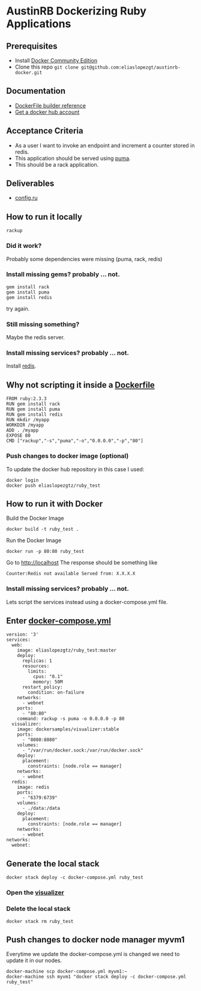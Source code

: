 # AustinRB Dockerizing Ruby Applications

## Prerequisites
* Install [Docker Community Edition](https://www.docker.com/community-edition)
* Clone this repo 
```git clone git@github.com:eliaslopezgt/austinrb-docker.git```

## Documentation
* [DockerFile builder reference](https://docs.docker.com/engine/reference/builder/)
* [Get a docker hub account](https://hub.docker.com/)

## Acceptance Criteria
* As a user I want to invoke an endpoint and increment a counter stored in redis.
* This application should be served using [puma](http://puma.io/).
* This should be a rack application.

## Deliverables
* [config.ru](https://github.com/eliaslopezgt/austinrb-docker/blob/master/config.ru)

## How to run it locally
```rackup```
### Did it work?
Probably some dependencies were missing (puma, rack, redis)
### Install missing gems? probably ... not.
```
gem install rack
gem install puma
gem install redis
```
try again.
### Still missing something?
Maybe the redis server.
### Install missing services? probably ... not.
Install [redis](https://redis.io/download).

## Why not scripting it inside a [Dockerfile](https://github.com/eliaslopezgt/austinrb-docker/blob/master/Dockerfile)
```
FROM ruby:2.3.3
RUN gem install rack
RUN gem install puma
RUN gem install redis
RUN mkdir /myapp
WORKDIR /myapp
ADD . /myapp
EXPOSE 80
CMD ["rackup","-s","puma","-o","0.0.0.0","-p","80"]
```
### Push changes to docker image (optional)
To update the docker hub repository in this case I used:

```
docker login
docker push eliaslopezgtz/ruby_test  
```

## How to run it with Docker
Build the Docker Image

```
docker build -t ruby_test .
```

Run the Docker Image

```
docker run -p 80:80 ruby_test
```

Go to [http://localhost](http://localhost)
The response should be something like

```
Counter:Redis not available Served from: X.X.X.X
```

### Install missing services? probably ... not.
Lets script the services instead using a docker-compose.yml file.

## Enter [docker-compose.yml](https://github.com/eliaslopezgt/austinrb-docker/blob/master/docker-compose.yml)

```
version: '3'
services:
  web: 
    image: eliaslopezgtz/ruby_test:master
    deploy:
      replicas: 1 
      resources:
        limits:
          cpus: "0.1"
          memory: 50M
      restart_policy:
        condition: on-failure
    networks:
      - webnet
    ports:
      - "80:80"
    command: rackup -s puma -o 0.0.0.0 -p 80
  visualizer:
    image: dockersamples/visualizer:stable
    ports:
      - "8080:8080"
    volumes:
      - "/var/run/docker.sock:/var/run/docker.sock"
    deploy:
      placement:
        constraints: [node.role == manager]
    networks:
      - webnet
  redis:
    image: redis
    ports:
      - "6379:6739"
    volumes:
      - ./data:/data
    deploy:
      placement:
        constraints: [node.role == manager]
    networks:
      - webnet
networks:
  webnet:
```

## Generate the local stack
```
docker stack deploy -c docker-compose.yml ruby_test
```
### Open the [visualizer](http://localhost:8080/)
### Delete the local stack
```
docker stack rm ruby_test
```


## Push changes to docker node manager myvm1
Everytime we update the docker-compose.yml is changed we need to update it in our nodes.

```
docker-machine scp docker-compose.yml myvm1:~
docker-machine ssh myvm1 "docker stack deploy -c docker-compose.yml ruby_test"
```
